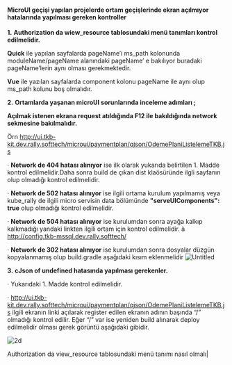 #### **MicroUI geçişi yapılan projelerde ortam geçişlerinde ekran açılmıyor hatalarında yapılması gereken kontroller**

 

**1.**    **Authorization da wiew_resource tablosundaki menü tanımları kontrol edilmelidir.**

 

**Quick** ile yapılan sayfalarda pageName’i ms_path kolonunda moduleName/pageName alanındaki pageName’ e bakılıyor buradaki pageName’lerin aynı olması gerekmektedir.

 

**Vue** ile yazılan sayfalarda component kolonu pageName ile aynı olup ms_path kolunu boş olmalıdır.

 

**2.**    **Ortamlarda yaşanan microUI sorunlarında inceleme adımları ;**

**Açılmak istenen ekrana request atıldığında F12 ile bakıldığında network sekmesine bakılmalıdır.**

 

Örn http://ui.tkb-kit.dev.rally.softtech/microui/paymentplan/qjson/OdemePlaniListelemeTKB.js

·     **Network de 404 hatası alınıyor** ise ilk olarak yukarıda belirtilen 1. Madde kontrol edilmelidir.Daha sonra build de çıkan dist klaösüründe ilgli sayfanın olup olmadığı kontrol edilmelidir.

·     **Network de 502 hatası alınıyor**  ise ilgili ortama kurulum yapılmamış veya kube_rally de ilgili micro servisin data bölümünde **"serveUIComponents": true** olup olmadığı kontrol edilmelidir.

·     **Network de 504 hatası alınıyor** ise kurulumdan sonra ayağa kalkıp kalkmadığı yandaki linkten ilgili ortam için kontrol edilmelidir. à http://config.tkb-mssql.dev.rally.softtech/

·     **Network de 302 hatası alınıyor** ise kurulumdan sonra dosyalar düzgün kopyalanmamış olup build.gradle aşağıdaki kısım eklenmelidir 
![Untitled](https://cdn.softtech.com.tr/ngsp-quick/nemo/dev/mdImages/microuiSikYapilanHatalar/buildGradle.png)

 

 

**3.**    **cJson of undefined hatasında yapılması gerekenler.**

·     Yukarıdaki 1. Madde kontrol edilmelidir.

·     http://ui.tkb-kit.dev.rally.softtech/microui/paymentplan/qjson/OdemePlaniListelemeTKB.js ilgili ekranın linki açılarak register edilen ekranın adının başında “/” olmadığı kontrol edilir. Eğer “/” var ise yeniden build alınarak deploy edilmelidir olması gerek görüntü aşağıdaki gibidir.

![2d](https://cdn.softtech.com.tr/ngsp-quick/nemo/dev/mdImages/microuiSikYapilanHatalar/odemePlaniListeleme.png)

Authorization da view_resource tablosundaki menü tanımı nasıl olmalı|

<!-- NLP:Authorization da view_resource tablosundaki menü tanımı nasıl olmalı|Ortamlarda ekranım açılmıyor hatası|Micro ui geçisinden sonra ekran gelmiyor|Tkb-int ortamında ekranım çalışıyor ama farklı ortamda çalışmıyor|Kurulum yaptıktan sonra ekranım bozuldu|Microui geçişi sonrası sayfa açılmıyor|Networkte 404 hatası alınıyor|Networkte 502 hatası alınıyor|Networkte 504 hatası alınıyor|Networkte 302 hatası alınıyor|cJson of undefined hatası alıyorum -->
